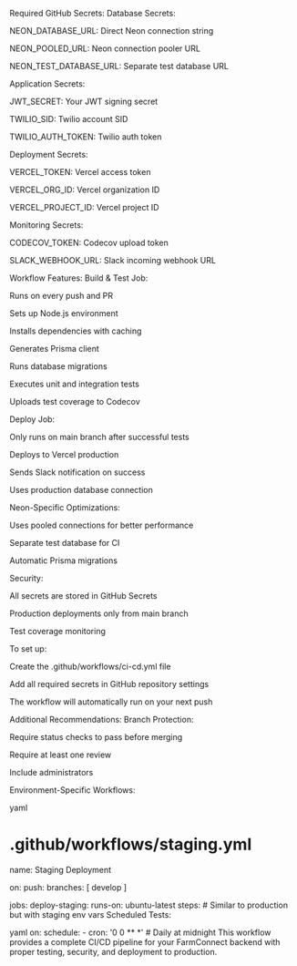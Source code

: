 Required GitHub Secrets:
Database Secrets:

NEON_DATABASE_URL: Direct Neon connection string

NEON_POOLED_URL: Neon connection pooler URL

NEON_TEST_DATABASE_URL: Separate test database URL

Application Secrets:

JWT_SECRET: Your JWT signing secret

TWILIO_SID: Twilio account SID

TWILIO_AUTH_TOKEN: Twilio auth token

Deployment Secrets:

VERCEL_TOKEN: Vercel access token

VERCEL_ORG_ID: Vercel organization ID

VERCEL_PROJECT_ID: Vercel project ID

Monitoring Secrets:

CODECOV_TOKEN: Codecov upload token

SLACK_WEBHOOK_URL: Slack incoming webhook URL

Workflow Features:
Build & Test Job:

Runs on every push and PR

Sets up Node.js environment

Installs dependencies with caching

Generates Prisma client

Runs database migrations

Executes unit and integration tests

Uploads test coverage to Codecov

Deploy Job:

Only runs on main branch after successful tests

Deploys to Vercel production

Sends Slack notification on success

Uses production database connection

Neon-Specific Optimizations:

Uses pooled connections for better performance

Separate test database for CI

Automatic Prisma migrations

Security:

All secrets are stored in GitHub Secrets

Production deployments only from main branch

Test coverage monitoring

To set up:

Create the .github/workflows/ci-cd.yml file

Add all required secrets in GitHub repository settings

The workflow will automatically run on your next push

Additional Recommendations:
Branch Protection:

Require status checks to pass before merging

Require at least one review

Include administrators

Environment-Specific Workflows:

yaml

# .github/workflows/staging.yml

name: Staging Deployment

on:
  push:
    branches: [ develop ]

jobs:
  deploy-staging:
    runs-on: ubuntu-latest
    steps:
      # Similar to production but with staging env vars
Scheduled Tests:

yaml
on:
  schedule:
    - cron: '0 0 ** *' # Daily at midnight
This workflow provides a complete CI/CD pipeline for your FarmConnect backend with proper testing, security, and deployment to production.
